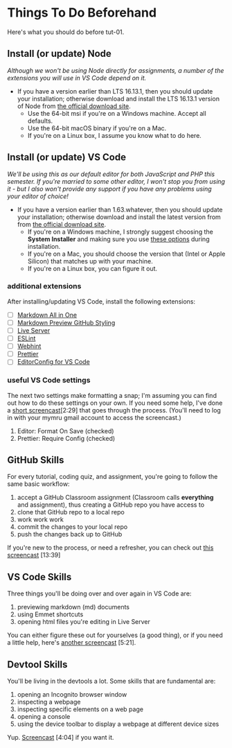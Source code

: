 # Things To Do Beforehand

Here's what you should do before tut-01.

## Install (or update) Node

_Although we won't be using Node directly for assignments, a number of the extensions you will use in VS Code depend on it._

- If you have a version earlier than LTS 16.13.1, then you should update your installation; otherwise download and install the LTS 16.13.1 version of Node from [the official download site](https://nodejs.org/en/download/).
  - Use the 64-bit msi if you're on a Windows machine. Accept all defaults.
  - Use the 64-bit macOS binary if you're on a Mac.
  - If you're on a Linux box, I assume you know what to do here.


## Install (or update) VS Code

_We'll be using this as our default editor for both JavaScript and PHP this semester. If you're married to some other editor, I won't stop you from using it - but I also won't provide any support if you have any problems using your editor of choice!_

- If you have a version earlier than 1.63.whatever, then you should update your installation; otherwise download and install the latest version from from [the official download site](https://code.visualstudio.com/download).
  - If you're on a Windows machine, I strongly suggest choosing the **System Installer** and making sure you use [these options](https://stackoverflow.com/a/45075883) during installation.
  - If you're on a Mac, you should choose the version that (Intel or Apple Silicon) that matches up with your machine.
  - If you're on a Linux box, you can figure it out.

### additional extensions

After installing/updating VS Code, install the following extensions:

- [ ]  [Markdown All in One](https://marketplace.visualstudio.com/items?itemName=yzhang.markdown-all-in-one)
- [ ] [Markdown Preview GitHub Styling](https://marketplace.visualstudio.com/items?itemName=bierner.markdown-preview-github-styles)
- [ ] [Live Server](https://marketplace.visualstudio.com/items?itemName=ritwickdey.LiveServer)
- [ ] [ESLint](https://marketplace.visualstudio.com/items?itemName=dbaeumer.vscode-eslint)
- [ ] [Webhint](https://marketplace.visualstudio.com/items?itemName=webhint.vscode-webhint)
- [ ] [Prettier](https://marketplace.visualstudio.com/items?itemName=esbenp.prettier-vscode)
- [ ] [EditorConfig for VS Code](https://marketplace.visualstudio.com/items?itemName=EditorConfig.EditorConfig)

### useful VS Code settings

The next two settings make formatting a snap; I'm assuming you can find out how to do these settings on your own. If you need some help, I've done a [short screencast](https://watch.screencastify.com/v/s1Dr6MFiMltfeHAmaHBq)[2:29] that goes through the process. (You'll need to log in with your mymru gmail account to access the screencast.)

1. Editor: Format On Save (checked)
2. Prettier: Require Config (checked)

## GitHub Skills

For every tutorial, coding quiz, and assignment, you're going to follow the same basic workflow:

1. accept a GitHub Classroom assignment (Classroom calls **everything** and assignment), thus creating a GitHub repo you have access to
2. clone that GitHub repo to a local repo
3. work work work
4. commit the changes to your local repo
5. push the changes back up to GitHub

If you're new to the process, or need a refresher, you can check out [this screencast](https://watch.screencastify.com/v/Cr1lJvL3xKuWBRZZ5VtY) [13:39]

## VS Code Skills

Three things you'll be doing over and over again in VS Code are:

1. previewing markdown (md) documents
1. using Emmet shortcuts
1. opening html files you're editing in Live Server

You can either figure these out for yourselves (a good thing), or if you need a little help, here's [another screencast](https://watch.screencastify.com/v/vcksQTM93FnccXJUJYpM) [5:21].

## Devtool Skills

You'll be living in the devtools a lot. Some skills that are fundamental are:

1. opening an Incognito browser window
1. inspecting a webpage
1. inspecting specific elements on a web page
1. opening a console
1. using the device toolbar to display a webpage at different device sizes

Yup. [Screencast](https://watch.screencastify.com/v/6nOCOsPdFuH30PeKjA6K) [4:04] if you want it.